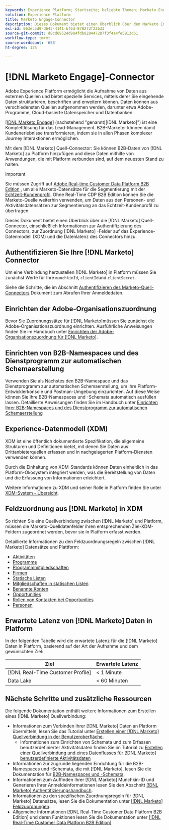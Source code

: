 ```yaml
---
keywords: Experience Platform; Startseite; beliebte Themen; Marketo Engage; Marketo Interaction; Marketo
solution: Experience Platform
title: Marketo Engage-Connector
description: Dieses Dokument bietet einen Überblick über den Marketo Engage-Quell-Connector, einschließlich Informationen zur Authentifizierung, Zuordnung und Datenlatenz.
exl-id: 063ec5d9-d643-4141-bf6d-878273f22b33
source-git-commit: d8cd69524d984fdb828447287f3f4a4fe5913d61
workflow-type: tm+mt
source-wordcount: '658'
ht-degree: 12%

---
```


# [!DNL Marketo Engage]-Connector

Adobe Experience Platform ermöglicht die Aufnahme von Daten aus externen Quellen und bietet spezielle Services, mittels derer Sie eingehende Daten strukturieren, beschriften und erweitern können. Daten können aus verschiedensten Quellen aufgenommen werden, darunter etwa Adobe-Programme, Cloud-basierte Datenspeicher und Datenbanken.

[[!DNL Marketo Engage]](https://www.marketo.com/software/) (nachstehend &quot;genannt)[!DNL Marketo]&quot;) ist eine Komplettlösung für das Lead-Management. B2B-Marketer können damit Kundenerlebnisse transformieren, indem sie in allen Phasen komplexer Journey Interaktionen ermöglichen.

Mit dem [!DNL Marketo] Quell-Connector: Sie können B2B-Daten von [!DNL Marketo] zu Platform hinzufügen und diese Daten mithilfe von Anwendungen, die mit Platform verbunden sind, auf dem neuesten Stand zu halten.

>[!IMPORTANT]
>
>Sie müssen Zugriff auf [Adobe Real-time Customer Data Platform B2B Edition](../../../../rtcdp/b2b-overview.md) , um alle Marketo-Datensätze für die Segmentierung mit der [Echtzeit-Kundenprofil](../../../../profile/home.md). Ohne Real-Time CDP B2B Edition können Sie die Marketo-Quelle weiterhin verwenden, um Daten aus den Personen- und Aktivitätsdatensätzen zur Segmentierung an das Echtzeit-Kundenprofil zu übertragen.

Dieses Dokument bietet einen Überblick über die [!DNL Marketo] Quell-Connector, einschließlich Informationen zur Authentifizierung des Connectors, zur Zuordnung [!DNL Marketo] -Felder auf das Experience-Datenmodell (XDM) und die Datenlatenz des Connectors hinzu.

## Authentifizieren Sie Ihre [!DNL Marketo] Connector

Um eine Verbindung herzustellen [!DNL Marketo] in Platform müssen Sie zunächst Werte für Ihre `munchkinId`, `clientId`und `clientSecret`.

Siehe die Schritte, die im Abschnitt [Authentifizieren des Marketo-Quell-Connectors](./marketo-auth.md) Dokument zum Abrufen Ihrer Anmeldedaten.

## Einrichten der Adobe-Organisationszuordnung

Bevor Sie Zuordnungssätze für [!DNL Marketo]müssen Sie zunächst die Adobe-Organisationszuordnung einrichten. Ausführliche Anweisungen finden Sie im Handbuch unter [Einrichten der Adobe-Organisationszuordnung für [!DNL Marketo]](https://experienceleague.adobe.com/docs/marketo/using/product-docs/core-marketo-concepts/miscellaneous/set-up-adobe-organization-mapping.html).

## Einrichten von B2B-Namespaces und des Dienstprogramm zur automatischen Schemaerstellung

Verwenden Sie als Nächstes den B2B-Namespace und das Dienstprogramm zur automatischen Schemaerstellung, um Ihre Platform-Entwicklerkonsole und Postman-Umgebung einzurichten. Auf diese Weise können Sie Ihre B2B-Namespaces und -Schemata automatisch ausfüllen lassen. Detaillierte Anweisungen finden Sie im Handbuch unter [Einrichten Ihrer B2B-Namespaces und des Dienstprogramm zur automatischen Schemaerstellung](./marketo-namespaces.md)

## Experience-Datenmodell (XDM)

XDM ist eine öffentlich dokumentierte Spezifikation, die allgemeine Strukturen und Definitionen bietet, mit denen Sie Daten aus Drittanbieterquellen erfassen und in nachgelagerten Platform-Diensten verwenden können.

Durch die Einhaltung von XDM-Standards können Daten einheitlich in das Platform-Ökosystem integriert werden, was die Bereitstellung von Daten und die Erfassung von Informationen erleichtert.

Weitere Informationen zu XDM und seiner Rolle in Platform finden Sie unter [XDM-System - Übersicht](../../../../xdm/home.md).

## Feldzuordnung aus [!DNL Marketo] in XDM

So richten Sie eine Quellverbindung zwischen [!DNL Marketo] und Platform, müssen die Marketo-Quelldatenfelder ihren entsprechenden Ziel-XDM-Feldern zugeordnet werden, bevor sie in Platform erfasst werden.

Detaillierte Informationen zu den Feldzuordnungsregeln zwischen [!DNL Marketo] Datensätze und Plattform:

* [Aktivitäten](../mapping/marketo.md#activities)
* [Programme](../mapping/marketo.md#programs)
* [Programmmitgliedschaften](../mapping/marketo.md#program-memberships)
* [Firmen](../mapping/marketo.md#companies)
* [Statische Listen](../mapping/marketo.md#static-lists)
* [Mitgliedschaften in statischen Listen](../mapping/marketo.md#static-list-memberships)
* [Benannte Konten](../mapping/marketo.md#named-accounts)
* [Opportunities](../mapping/marketo.md#opportunities)
* [Rollen von Kontakten bei Opportunities](../mapping/marketo.md#opportunity-contact-roles)
* [Personen](../mapping/marketo.md#persons)

## Erwartete Latenz von [!DNL Marketo] Daten in Platform

In der folgenden Tabelle wird die erwartete Latenz für die [!DNL Marketo] Daten in Platform, basierend auf der Art der Aufnahme und dem gewünschten Ziel:

| Ziel | Erwartete Latenz |
| ----------- | ---------------- |
| [!DNL Real-Time Customer Profile] | &lt; 1 Minute |
| Data Lake | &lt; 60 Minuten |

## Nächste Schritte und zusätzliche Ressourcen

Die folgende Dokumentation enthält weitere Informationen zum Erstellen eines [!DNL Marketo] Quellverbindung:

* Informationen zum Verbinden Ihrer [!DNL Marketo] Daten an Platform übermitteln, lesen Sie das Tutorial unter [Erstellen einer [!DNL Marketo] Quellverbindung in der Benutzeroberfläche](../../../tutorials/ui/create/adobe-applications/marketo.md).
   * Informationen zum Einrichten von Schemata und zum Erfassen benutzerdefinierter Aktivitätsdaten finden Sie im Tutorial zu [Erstellen einer Quellverbindung und eines Datenflusses für [!DNL Marketo] benutzerdefinierte Aktivitätsdaten](../../../tutorials/ui/create/adobe-applications/marketo-custom-activities.md)
* Informationen zur zugrunde liegenden Einrichtung für die B2B-Namespaces und -Schemata, die mit [!DNL Marketo], lesen Sie die Dokumentation für [B2B-Namespaces und -Schemata](./marketo-namespaces.md).
* Informationen zum Auffinden Ihrer [!DNL Marketo] Munchkin-ID und Generieren Ihrer Anmeldeinformationen lesen Sie den Abschnitt [[!DNL Marketo] Authentifizierungshandbuch](./marketo-auth.md).
* Informationen zu den spezifischen Zuordnungsregeln für [!DNL Marketo] Datensätze, lesen Sie die Dokumentation unter [[!DNL Marketo] Feldzuordnungen](../mapping/marketo.md).
* Allgemeine Informationen [!DNL Real-Time Customer Data Platform B2B Edition] und deren Funktionen lesen Sie die Dokumentation unter [[!DNL Real-Time Customer Data Platform B2B Edition]](../../../../rtcdp/b2b-overview.md).
